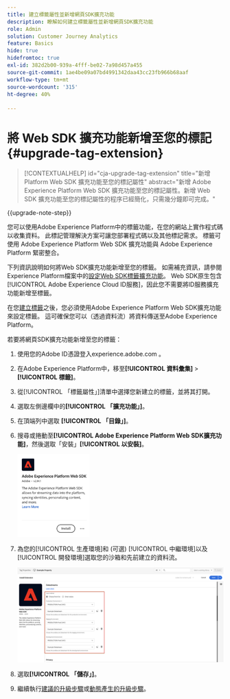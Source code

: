```yaml
---
title: 建立標籤屬性並新增網頁SDK擴充功能
description: 瞭解如何建立標籤屬性並新增網頁SDK擴充功能
role: Admin
solution: Customer Journey Analytics
feature: Basics
hide: true
hidefromtoc: true
exl-id: 382d2b00-939a-4fff-be02-7a98d457a455
source-git-commit: 1ae4be09a07bd4991342daa43cc23fb966b68aaf
workflow-type: tm+mt
source-wordcount: '315'
ht-degree: 40%

---
```


# 將 Web SDK 擴充功能新增至您的標記 {#upgrade-tag-extension}

<!-- markdownlint-disable MD034 -->

>[!CONTEXTUALHELP]
>id="cja-upgrade-tag-extension"
>title="新增 Platform Web SDK 擴充功能至您的標記屬性"
>abstract="新增 Adobe Experience Platform Web SDK 擴充功能至您的標記屬性。新增 Web SDK 擴充功能至您的標記屬性的程序已經簡化，只需幾分鐘即可完成。"

<!-- markdownlint-enable MD034 -->

{{upgrade-note-step}}

您可以使用Adobe Experience Platform中的標籤功能，在您的網站上實作程式碼以收集資料。 此標記管理解決方案可讓您部署程式碼以及其他標記需求。 標籤可使用 Adobe Experience Platform Web SDK 擴充功能與 Adobe Experience Platform 緊密整合。

下列資訊說明如何將Web SDK擴充功能新增至您的標籤。 如需補充資訊，請參閱Experience Platform檔案中的[設定Web SDK標籤擴充功能](https://experienceleague.adobe.com/en/docs/experience-platform/tags/extensions/client/web-sdk/web-sdk-extension-configuration)。 Web SDK原生包含[!UICONTROL Adobe Experience Cloud ID服務]，因此您不需要將ID服務擴充功能新增至標籤。

在您[建立標籤](/help/getting-started/cja-upgrade/cja-upgrade-tag-property.md)之後，您必須使用Adobe Experience Platform Web SDK擴充功能來設定標籤。 這可確保您可以（透過資料流）將資料傳送至Adobe Experience Platform。

若要將網頁SDK擴充功能新增至您的標籤：

1. 使用您的Adobe ID憑證登入experience.adobe.com 。

1. 在Adobe Experience Platform中，移至&#x200B;**[!UICONTROL 資料彙集]** > **[!UICONTROL 標籤]**。

1. 從[!UICONTROL 「標籤屬性」]清單中選擇您新建立的標籤，並將其打開。

1. 選取左側邊欄中的&#x200B;**[!UICONTROL 「擴充功能」]**。

1. 在頂端列中選取 **[!UICONTROL 「目錄」]**。

1. 搜尋或捲動至&#x200B;**[!UICONTROL Adobe Experience Platform Web SDK擴充功能]**，然後選取「安裝」**[!UICONTROL 以安裝]**。

   <img src="assets/aepwebsdk-extension.png" width="35%"/>

1. 為您的[!UICONTROL 生產環境]和 (可選) [!UICONTROL 中繼環境]以及[!UICONTROL 開發環境]選取您的沙箱和先前建立的資料流。

   ![AEP Web SDK 擴充功能設定](assets/aepwebsk-extension-datastreams.png)

1. 選取&#x200B;**[!UICONTROL 「儲存」]**。

1. 繼續執行[建議的升級步驟](/help/getting-started/cja-upgrade/cja-upgrade-recommendations.md#recommended-upgrade-steps-for-most-organizations)或[動態產生的升級步驟](https://gigazelle.github.io/cja-ttv/)。
